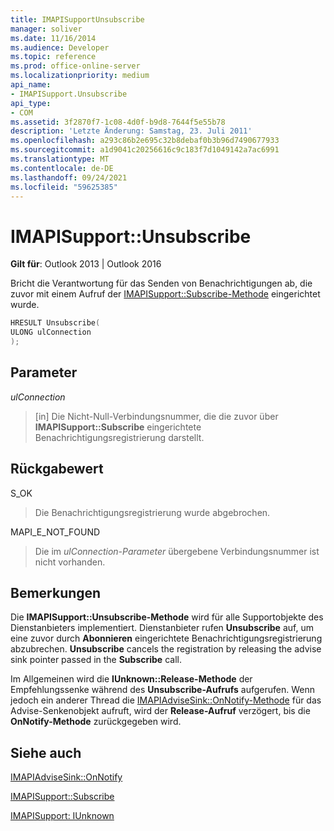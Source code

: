 ```yaml
---
title: IMAPISupportUnsubscribe
manager: soliver
ms.date: 11/16/2014
ms.audience: Developer
ms.topic: reference
ms.prod: office-online-server
ms.localizationpriority: medium
api_name:
- IMAPISupport.Unsubscribe
api_type:
- COM
ms.assetid: 3f2870f7-1c08-4d0f-b9d8-7644f5e55b78
description: 'Letzte Änderung: Samstag, 23. Juli 2011'
ms.openlocfilehash: a293c86b2e695c32b8debaf0b3b96d7490677933
ms.sourcegitcommit: a1d9041c20256616c9c183f7d1049142a7ac6991
ms.translationtype: MT
ms.contentlocale: de-DE
ms.lasthandoff: 09/24/2021
ms.locfileid: "59625385"
---
```

# <a name="imapisupportunsubscribe"></a>IMAPISupport::Unsubscribe

  
  
**Gilt für**: Outlook 2013 | Outlook 2016 
  
Bricht die Verantwortung für das Senden von Benachrichtigungen ab, die zuvor mit einem Aufruf der [IMAPISupport::Subscribe-Methode](imapisupport-subscribe.md) eingerichtet wurde. 
  
```cpp
HRESULT Unsubscribe(
ULONG ulConnection
);
```

## <a name="parameters"></a>Parameter

 _ulConnection_
  
> [in] Die Nicht-Null-Verbindungsnummer, die die zuvor über **IMAPISupport::Subscribe** eingerichtete Benachrichtigungsregistrierung darstellt.
    
## <a name="return-value"></a>Rückgabewert

S_OK 
  
> Die Benachrichtigungsregistrierung wurde abgebrochen.
    
MAPI_E_NOT_FOUND 
  
> Die im  _ulConnection-Parameter_ übergebene Verbindungsnummer ist nicht vorhanden. 
    
## <a name="remarks"></a>Bemerkungen

Die **IMAPISupport::Unsubscribe-Methode** wird für alle Supportobjekte des Dienstanbieters implementiert. Dienstanbieter rufen **Unsubscribe** auf, um eine zuvor durch **Abonnieren** eingerichtete Benachrichtigungsregistrierung abzubrechen. **Unsubscribe** cancels the registration by releasing the advise sink pointer passed in the **Subscribe** call. 
  
Im Allgemeinen wird die **IUnknown::Release-Methode** der Empfehlungssenke während des **Unsubscribe-Aufrufs** aufgerufen. Wenn jedoch ein anderer Thread die [IMAPIAdviseSink::OnNotify-Methode](imapiadvisesink-onnotify.md) für das Advise-Senkenobjekt aufruft, wird der **Release-Aufruf** verzögert, bis die **OnNotify-Methode** zurückgegeben wird. 
  
## <a name="see-also"></a>Siehe auch



[IMAPIAdviseSink::OnNotify](imapiadvisesink-onnotify.md)
  
[IMAPISupport::Subscribe](imapisupport-subscribe.md)
  
[IMAPISupport: IUnknown](imapisupportiunknown.md)

